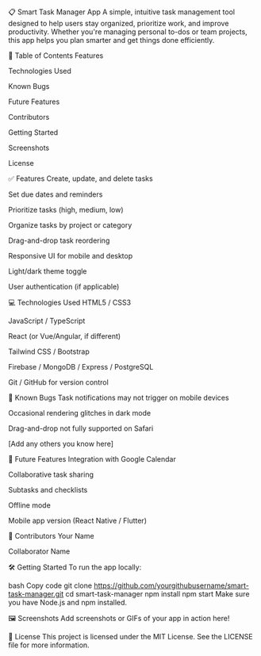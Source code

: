 📋 Smart Task Manager App
A simple, intuitive task management tool designed to help users stay organized, prioritize work, and improve productivity. Whether you're managing personal to-dos or team projects, this app helps you plan smarter and get things done efficiently.

📑 Table of Contents
Features

Technologies Used

Known Bugs

Future Features

Contributors

Getting Started

Screenshots

License

✅ Features
Create, update, and delete tasks

Set due dates and reminders

Prioritize tasks (high, medium, low)

Organize tasks by project or category

Drag-and-drop task reordering

Responsive UI for mobile and desktop

Light/dark theme toggle

User authentication (if applicable)

💻 Technologies Used
HTML5 / CSS3

JavaScript / TypeScript

React (or Vue/Angular, if different)

Tailwind CSS / Bootstrap

Firebase / MongoDB / Express / PostgreSQL

Git / GitHub for version control

🐞 Known Bugs
Task notifications may not trigger on mobile devices

Occasional rendering glitches in dark mode

Drag-and-drop not fully supported on Safari

[Add any others you know here]

🚀 Future Features
Integration with Google Calendar

Collaborative task sharing

Subtasks and checklists

Offline mode

Mobile app version (React Native / Flutter)

👥 Contributors
Your Name

Collaborator Name

🛠 Getting Started
To run the app locally:

bash
Copy code
git clone https://github.com/yourgithubusername/smart-task-manager.git
cd smart-task-manager
npm install
npm start
Make sure you have Node.js and npm installed.

🖼 Screenshots
Add screenshots or GIFs of your app in action here!



📄 License
This project is licensed under the MIT License.
See the LICENSE file for more information.
